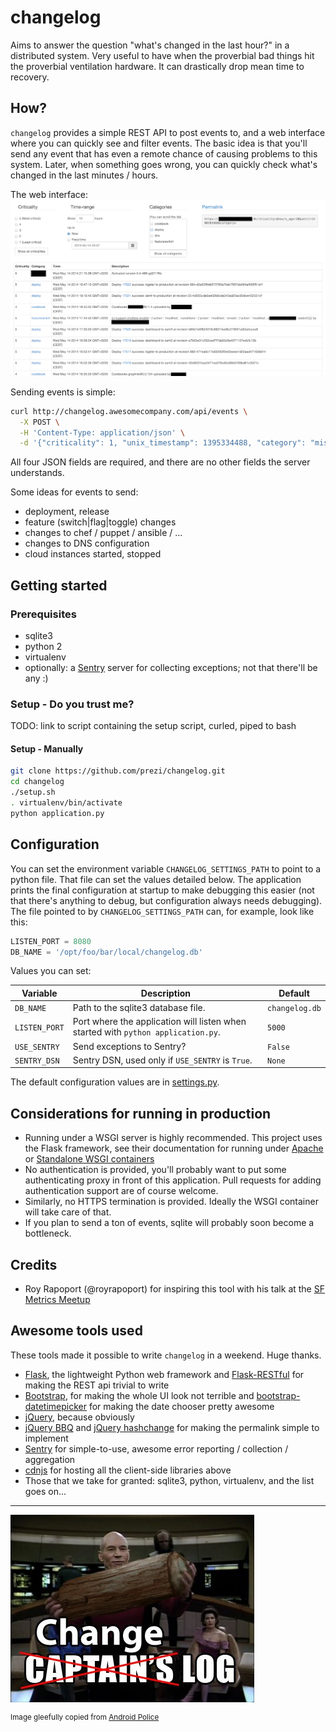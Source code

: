 # changelog

Aims to answer the question "what's changed in the last hour?" in a distributed system. Very useful to have when the
proverbial bad things hit the proverbial ventilation hardware. It can drastically drop mean time to recovery.

## How?

`changelog` provides a simple REST API to post events to, and a web interface where you can quickly see and filter events.
The basic idea is that you'll send any event that has even a remote chance of causing problems to this system. Later,
when something goes wrong, you can quickly check what's changed in the last minutes / hours.

The web interface:
![Web UI](docs/screenshot.png)

Sending events is simple:

```sh
curl http://changelog.awesomecompany.com/api/events \
  -X POST \
  -H 'Content-Type: application/json' \
  -d '{"criticality": 1, "unix_timestamp": 1395334488, "category": "misc", "description": "cli test"}'
```

All four JSON fields are required, and there are no other fields the server understands.

Some ideas for events to send:
 - deployment, release
 - feature (switch|flag|toggle) changes
 - changes to chef / puppet / ansible / ...
 - changes to DNS configuration
 - cloud instances started, stopped


## Getting started

### Prerequisites
 - sqlite3
 - python 2
 - virtualenv
 - optionally: a [Sentry](https://getsentry.com/) server for collecting exceptions; not that there'll be any :)

### Setup - Do you trust me?
TODO: link to script containing the setup script, curled, piped to bash

#### Setup - Manually
```sh
git clone https://github.com/prezi/changelog.git
cd changelog
./setup.sh
. virtualenv/bin/activate
python application.py
```

## Configuration

You can set the environment variable `CHANGELOG_SETTINGS_PATH` to point to a python file. That file can set the values detailed
below. The application prints the final configuration at startup to make debugging this easier (not that there's anything
to debug, but configuration always needs debugging). The file pointed to by `CHANGELOG_SETTINGS_PATH` can, for example,
look like this:

```python
LISTEN_PORT = 8080
DB_NAME = '/opt/foo/bar/local/changelog.db'
```

Values you can set:

| Variable      | Description                                                                      | Default        |
|---------------|----------------------------------------------------------------------------------|----------------|
| `DB_NAME`     | Path to the sqlite3 database file.                                               |`changelog.db`  |
| `LISTEN_PORT` | Port where the application will listen when started with `python application.py`.| `5000`         |
| `USE_SENTRY`  | Send exceptions to Sentry?                                                       | `False`        |
| `SENTRY_DSN`  | Sentry DSN, used only if `USE_SENTRY` is `True`.                                 | `None`         |

The default configuration values are in [settings.py](settings.py).

## Considerations for running in production

 - Running under a WSGI server is highly recommended. This project uses the Flask framework, see their documentation for
   running under [Apache](http://flask.pocoo.org/docs/deploying/mod_wsgi/) or [Standalone WSGI containers](http://flask.pocoo.org/docs/deploying/wsgi-standalone/)
 - No authentication is provided, you'll probably want to put some authenticating proxy in front of this application.
   Pull requests for adding authentication support are of course welcome.
 - Similarly, no HTTPS termination is provided. Ideally the WSGI container will take care of that.
 - If you plan to send a ton of events, sqlite will probably soon become a bottleneck.

## Credits

 - Roy Rapoport (@royrapoport) for inspiring this tool with his talk at the
   [SF Metrics Meetup](http://blog.librato.com/posts/2013/6/12/sf-metrics-meetup-change-reporting-and-building-metrics-from-log-data)

## Awesome tools used
These tools made it possible to write `changelog` in a weekend. Huge thanks.

- [Flask](http://flask.pocoo.org/), the lightweight Python web framework and
  [Flask-RESTful](http://flask-restful.readthedocs.org/en/latest/) for making the REST api trivial to write
- [Bootstrap](http://getbootstrap.com/), for making the whole UI look not terrible
  and [bootstrap-datetimepicker](http://bootstrap-datepicker.readthedocs.org/en/release/) for making the date chooser
  pretty awesome
- [jQuery](http://jquery.com/), because obviously
- [jQuery BBQ](http://benalman.com/code/projects/jquery-bbq/docs/files/jquery-ba-bbq-js.html) and
  [jQuery hashchange](http://benalman.com/code/projects/jquery-hashchange/docs/files/jquery-ba-hashchange-js.html)
  for making the permalink simple to implement
- [Sentry](http://getsentry.com/) for simple-to-use, awesome error reporting / collection / aggregation
- [cdnjs](http://cdnjs.com/) for hosting all the client-side libraries above
- Those that we take for granted: sqlite3, python, virtualenv, and the list goes on...

<hr>

![Changelog](docs/changelog.jpg)

<sup>Image gleefully copied from [Android Police](http://www.androidpolice.com/2011/03/07/cyanogenmod-7-rc2-rolling-out-now-packing-android-2-3-3-new-features-bugfixes/)</sup>


